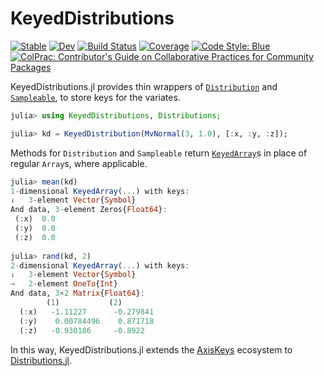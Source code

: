 # KeyedDistributions

[![Stable](https://img.shields.io/badge/docs-stable-blue.svg)](https://invenia.github.io/KeyedDistributions.jl/stable)
[![Dev](https://img.shields.io/badge/docs-dev-blue.svg)](https://invenia.github.io/KeyedDistributions.jl/dev)
[![Build Status](https://github.com/invenia/KeyedDistributions.jl/workflows/CI/badge.svg)](https://github.com/invenia/KeyedDistributions.jl/actions)
[![Coverage](https://codecov.io/gh/invenia/KeyedDistributions.jl/branch/main/graph/badge.svg)](https://codecov.io/gh/invenia/KeyedDistributions.jl)
[![Code Style: Blue](https://img.shields.io/badge/code%20style-blue-4495d1.svg)](https://github.com/invenia/BlueStyle)
[![ColPrac: Contributor's Guide on Collaborative Practices for Community Packages](https://img.shields.io/badge/ColPrac-Contributor's%20Guide-blueviolet)](https://github.com/SciML/ColPrac)

KeyedDistributions.jl provides thin wrappers of [`Distribution`](https://juliastats.org/Distributions.jl/latest/types/#Distributions) and [`Sampleable`](https://juliastats.org/Distributions.jl/latest/types/#Sampleable), to store keys for the variates.

```julia
julia> using KeyedDistributions, Distributions;

julia> kd = KeyedDistribution(MvNormal(3, 1.0), [:x, :y, :z]);
```

Methods for `Distribution` and `Sampleable` return [`KeyedArray`](https://github.com/mcabbott/AxisKeys.jl)s in place of regular `Array`s, where applicable.

```julia
julia> mean(kd)
1-dimensional KeyedArray(...) with keys:
↓   3-element Vector{Symbol}
And data, 3-element Zeros{Float64}:
 (:x)  0.0
 (:y)  0.0
 (:z)  0.0
 
julia> rand(kd, 2)
2-dimensional KeyedArray(...) with keys:
↓   3-element Vector{Symbol}
→   2-element OneTo{Int}
And data, 3×2 Matrix{Float64}:
        (1)           (2)
  (:x)   -1.11227      -0.279841
  (:y)    0.00784496    0.871718
  (:z)   -0.930186     -0.8922
```

In this way, KeyedDistributions.jl extends the [AxisKeys](https://github.com/mcabbott/AxisKeys.jl) ecosystem to [Distributions.jl](https://github.com/JuliaStats/Distributions.jl).
